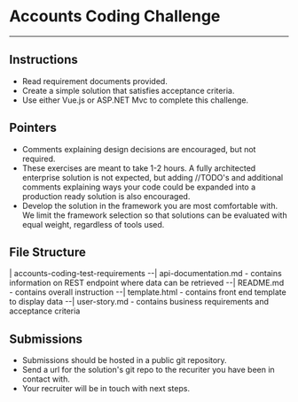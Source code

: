 # Accounts Coding Challenge
-----

## Instructions

- Read requirement documents provided.
- Create a simple solution that satisfies acceptance criteria.
- Use either Vue.js or ASP.NET Mvc to complete this challenge.


## Pointers

- Comments explaining design decisions are encouraged, but not required.
- These exercises are meant to take 1-2 hours. A fully architected enterprise solution is not expected, but adding //TODO's and additional comments explaining ways your code could be expanded into a production ready solution is also encouraged.
- Develop the solution in the framework you are most comfortable with. We limit the framework selection so that solutions can be evaluated with equal weight, regardless of tools used.  


## File Structure

| accounts-coding-test-requirements
--| api-documentation.md - contains information on REST endpoint where data can be retrieved
--| README.md - contains overall instruction
--| template.html - contains front end template to display data
--| user-story.md - contains business requirements and acceptance criteria


## Submissions

- Submissions should be hosted in a public git repository. 
- Send a url for the solution's git repo to the recuriter you have been in contact with.
- Your recruiter will be in touch with next steps.